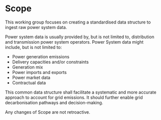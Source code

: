 # Scope

This working group focuses on creating a standardised data structure to ingest raw power system data.

Power system data is usually provided by, but is not limited to, distribution and transmission power system operators. Power System data might include, but is not limited to:

- Power generation emissions
- Delivery capacities and/or constraints
- Generation mix
- Power imports and exports
- Power market data
- Contractual data

This common data structure shall facilitate a systematic and more accurate approach to account for grid emissions. It should further enable grid decarbonisation pathways and decision-making.

Any changes of Scope are not retroactive.
